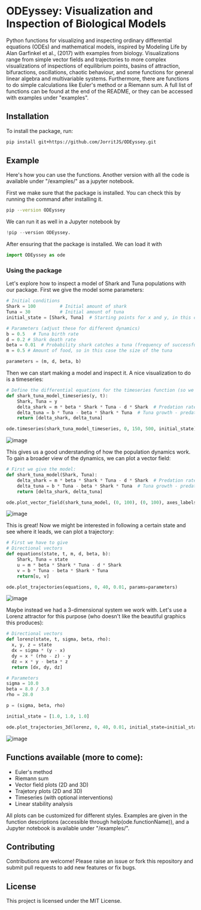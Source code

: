 # ODEyssey: Visualization and Inspection of Biological Models
Python functions for visualizing and inspecting ordinary differential equations (ODEs) and mathematical models, inspired by Modeling Life by Alan Garfinkel et al., (2017) with examples from biology. Visualizations range from simple vector fields and trajectories to more complex visualizations of inspections of equilibrium points, basins of attraction, bifuractions, oscillations, chaotic behaviour, and some functions for general linear algebra and multivariable systems. Furthermore, there are functions to do simple calculations like Euler's method or a Riemann sum. A full list of functions can be found at the end of the README, or they can be accessed with examples under "examples".

## Installation
To install the package, run:

```bash
pip install git+https://github.com/JorritJS/ODEyssey.git
```

## Example
Here's how you can use the functions. Another version with all the code is available under "/examples/" as a jupyter notebook.

First we make sure that the package is installed. You can check this by running the command after installing it.
```bash
pip --version ODEyssey
```
We can run it as well in a Jupyter notebook by
```python
!pip --version ODEyssey.
```
After ensuring that the package is installed. We can load it with
```python
import ODEyssey as ode
```
### Using the package
Let's explore how to inspect a model of Shark and Tuna populations with our package.
First we give the model some parameters:
```python
# Initial conditions
Shark = 100         # Initial amount of shark
Tuna = 30           # Initial amount of tuna
initial_state = [Shark, Tuna]  # Starting points for x and y, in this case Shark and Tuna populations

# Parameters (adjust these for different dynamics)
b = 0.5   # Tuna birth rate
d = 0.2 # Shark death rate
beta = 0.01  # Probability shark catches a tuna (frequency of successful shark-tuna encounters)
m = 0.5 # Amount of food, so in this case the size of the tuna

parameters = (m, d, beta, b)
```
Then we can start making a model and inspect it. A nice visualization to do is a timeseries:
```python
# Define the differential equations for the timeseries function (so we need y and t)
def shark_tuna_model_timeseries(y, t):
    Shark, Tuna = y
    delta_shark = m * beta * Shark * Tuna - d * Shark  # Predation rate * interaction - natural shark death rate
    delta_tuna = b * Tuna - beta * Shark * Tuna  # Tuna growth - predation rate * interaction
    return [delta_shark, delta_tuna]

ode.timeseries(shark_tuna_model_timeseries, 0, 150, 500, initial_state)
```
![image](https://github.com/user-attachments/assets/8636a3fa-01e6-48a7-bcb8-f0e82df35ca2)

This gives us a good understanding of how the population dynamics work. To gain a broader view of the dynamics, we can plot a vector field:
```python
# First we give the model:
def shark_tuna_model(Shark, Tuna):
    delta_shark = m * beta * Shark * Tuna - d * Shark  # Predation rate * interaction - natural shark death rate
    delta_tuna = b * Tuna - beta * Shark * Tuna  # Tuna growth - predation rate * interaction
    return [delta_shark, delta_tuna]

ode.plot_vector_field(shark_tuna_model, (0, 100), (0, 100), axes_labels=['Shark', 'Tuna'])
```
![image](https://github.com/user-attachments/assets/84d24862-3474-4ce3-9ae5-297186ba0e92)

This is great! Now we might be interested in following a certain state and see where it leads, we can plot a trajectory:
```python
# First we have to give
# Directional vectors
def equations(state, t, m, d, beta, b):
    Shark, Tuna = state
    u = m * beta * Shark * Tuna - d * Shark
    v = b * Tuna - beta * Shark * Tuna
    return[u, v]

ode.plot_trajectories(equations, 0, 40, 0.01, params=parameters)
```
![image](https://github.com/user-attachments/assets/65238a9f-5a75-4c45-88d8-684040bf49dc)

Maybe instead we had a 3-dimensional system we work with. Let's use a Lorenz attractor for this purpose (who doesn't like the beautiful graphics this produces):
```python
# Directional vectors
def lorenz(state, t, sigma, beta, rho):
  x, y, z = state
  dx = sigma * (y - x)
  dy = x * (rho - z) - y
  dz = x * y - beta * z
  return [dx, dy, dz]

# Parameters
sigma = 10.0
beta = 8.0 / 3.0
rho = 28.0

p = (sigma, beta, rho)

initial_state = [1.0, 1.0, 1.0]

ode.plot_trajectories_3d(lorenz, 0, 40, 0.01, initial_state=initial_state, params=p)
```
![image](https://github.com/user-attachments/assets/b544e4fc-7f0a-431b-aa3b-1ff97670f410)

## Functions available (more to come):
- Euler's method
- Riemann sum
- Vector field plots (2D and 3D)
- Trajetory plots (2D and 3D)
- Timeseries (with optional interventions)
- Linear stability analysis

All plots can be customized for different styles.
Examples are given in the function descriptions (accessible through help(ode.functionName)), and a Jupyter notebook is available under "/examples/".

## Contributing
Contributions are welcome! Please raise an issue or fork this repository and submit pull requests to add new features or fix bugs.

## License
This project is licensed under the MIT License.
